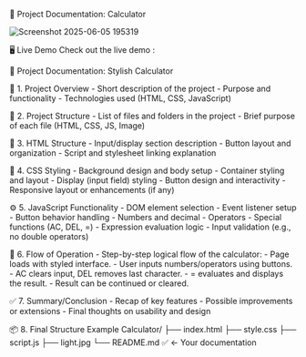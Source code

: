 
 📘 Project Documentation: Calculator
 
 ![Screenshot 2025-06-05 195319](https://github.com/user-attachments/assets/3234ad82-a357-4be5-8abc-5ca758a261c9)

 🖥️ Live Demo
Check out the live demo : 

📘 Project Documentation: Stylish Calculator

📌 1. Project Overview
      - Short description of the project
      - Purpose and functionality
      - Technologies used (HTML, CSS, JavaScript)

📂 2. Project Structure
      - List of files and folders in the project
      - Brief purpose of each file (HTML, CSS, JS, Image)

🧱 3. HTML Structure
      - Input/display section description
      - Button layout and organization
      - Script and stylesheet linking explanation

🎨 4. CSS Styling
      - Background design and body setup
      - Container styling and layout
      - Display (input field) styling
      - Button design and interactivity
      - Responsive layout or enhancements (if any)

⚙️ 5. JavaScript Functionality
      - DOM element selection
      - Event listener setup
      - Button behavior handling
      - Numbers and decimal
      - Operators
      - Special functions (AC, DEL, =)
      - Expression evaluation logic
      - Input validation (e.g., no double operators)

🔄 6. Flow of Operation
      - Step-by-step logical flow of the calculator:
      - Page loads with styled interface.
      - User inputs numbers/operators using buttons.
      - AC clears input, DEL removes last character.
      - = evaluates and displays the result.
      - Result can be continued or cleared.

✅ 7. Summary/Conclusion
      - Recap of key features
      - Possible improvements or extensions
      - Final thoughts on usability and design

📦 8. Final Structure Example
      Calculator/
            ├── index.html
            ├── style.css
            ├── script.js
            ├── light.jpg
            └── README.md   ✅ ← Your documentation
 
 

